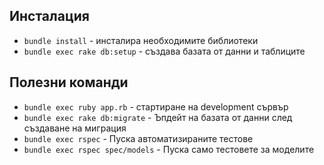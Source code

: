 ## Инсталация

- `bundle install` - инсталира необходимите библиотеки
- `bundle exec rake db:setup` - създава базата от данни и таблиците

## Полезни команди

- `bundle exec ruby app.rb` - стартиране на development сървър
- `bundle exec rake db:migrate` - Ъпдейт на базата от данни след създаване на миграция
- `bundle exec rspec` - Пуска автоматизираните тестове
- `bundle exec rspec spec/models` - Пуска само тестовете за моделите
